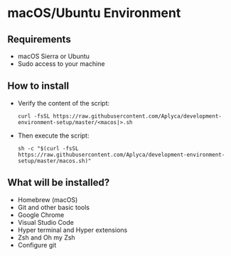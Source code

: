 # macOS/Ubuntu Environment

## Requirements
* macOS Sierra or Ubuntu
* Sudo access to your machine

## How to install

* Verify the content of the script:

  `curl -fsSL https://raw.githubusercontent.com/Aplyca/development-environment-setup/master/<macos|>.sh`

* Then execute the script:

  `sh -c "$(curl -fsSL https://raw.githubusercontent.com/Aplyca/development-environment-setup/master/macos.sh)"`

## What will be installed?

* Homebrew (macOS)
* Git and other basic tools
* Google Chrome
* Visual Studio Code
* Hyper terminal and Hyper extensions
* Zsh and Oh my Zsh
* Configure git
